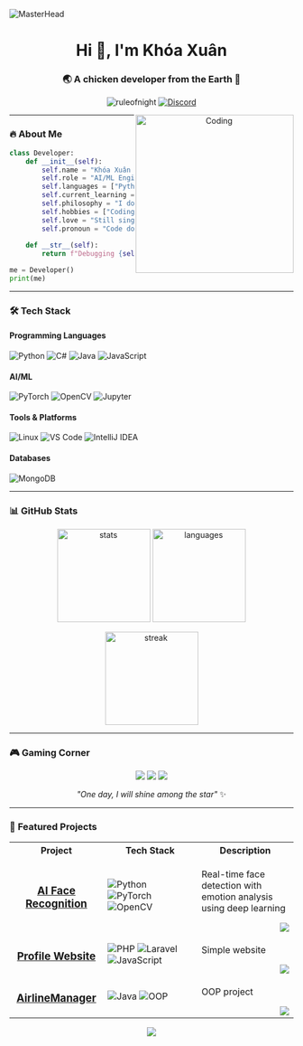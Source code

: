 ![MasterHead](https://art.pixilart.com/04e0cf7ee2853c2.gif)

<h1 align="center">Hi 👋, I'm Khóa Xuân</h1>
<h3 align="center">🌏 A chicken developer from the Earth 🐣</h3>

<p align="center">
  <img src="https://komarev.com/ghpvc/?username=ruleofnight&label=Profile%20views&color=0e75b6&style=flat" alt="ruleofnight" />
  <a href="https://discord.gg/3NKdUJG7" target="_blank">
    <img src="https://img.shields.io/badge/Discord-7289DA?style=flat&logo=discord&logoColor=white" alt="Discord"/>
  </a>
</p>

<p align="center">
  <img align="right" alt="Coding" width="280" src="https://cdn.discordapp.com/emojis/886094443806076978.gif">
</p>

---

### 🔥 **About Me**

```python
class Developer:
    def __init__(self):
        self.name = "Khóa Xuân - Asuka"
        self.role = "AI/ML Engineer"
        self.languages = ["Python", "C#", "Java"]
        self.current_learning = ["AI", "Machine Learning"]
        self.philosophy = "I don't believe in God, I believe in backpropagation"
        self.hobbies = ["Coding", "Gaming", "Breaking production"]
        self.love = "Still singer yet"
        self.pronoun = "Code doesn't work ? Add print()"
    
    def __str__(self):
        return f"Debugging {self.name} v3.14..."

me = Developer()
print(me)
```
---

### 🛠️ **Tech Stack**

#### **Programming Languages**
![Python](https://img.shields.io/badge/python-3670A0?style=for-the-badge&logo=python&logoColor=ffdd54)
![C#](https://img.shields.io/badge/c%23-%23239120.svg?style=for-the-badge&logo=c-sharp&logoColor=white)
![Java](https://img.shields.io/badge/java-%23ED8B00.svg?style=for-the-badge&logo=openjdk&logoColor=white)
![JavaScript](https://img.shields.io/badge/javascript-%23323330.svg?style=for-the-badge&logo=javascript&logoColor=%23F7DF1E)

#### **AI/ML**
![PyTorch](https://img.shields.io/badge/PyTorch-%23EE4C2C.svg?style=for-the-badge&logo=PyTorch&logoColor=white)
![OpenCV](https://img.shields.io/badge/opencv-%23white.svg?style=for-the-badge&logo=opencv&logoColor=white)
![Jupyter](https://img.shields.io/badge/jupyter-%23FA0F00.svg?style=for-the-badge&logo=jupyter&logoColor=white)

#### **Tools & Platforms**
![Linux](https://img.shields.io/badge/Linux-FCC624?style=for-the-badge&logo=linux&logoColor=black)
![VS Code](https://img.shields.io/badge/VS%20Code-0078d7.svg?style=for-the-badge&logo=visual-studio-code&logoColor=white)
![IntelliJ IDEA](https://img.shields.io/badge/IntelliJIDEA-000000.svg?style=for-the-badge&logo=intellij-idea&logoColor=white)

#### **Databases**
![MongoDB](https://img.shields.io/badge/MongoDB-%234ea94b.svg?style=for-the-badge&logo=mongodb&logoColor=white)

---

### 📊 **GitHub Stats**

<p align="center">
  <img src="https://github-readme-stats.vercel.app/api?username=ruleofnight&show_icons=true&theme=radical" alt="stats" height="165">
  <img src="https://github-readme-stats.vercel.app/api/top-langs/?username=ruleofnight&layout=compact&theme=radical" alt="languages" height="165">
</p>

<p align="center">
  <img src="https://github-readme-streak-stats.herokuapp.com/?user=ruleofnight&theme=radical" alt="streak" height="165">
</p>

---

### 🎮 **Gaming Corner**
<p align="center">
  <img src="https://img.shields.io/badge/Honkai_Star_Rail-000000?style=for-the-badge">
  <img src="https://img.shields.io/badge/Honkai_Impact_3rd-000000?style=for-the-badge">
  <img src="https://img.shields.io/badge/Zenless_Zone_Zero-000000?style=for-the-badge">
</p>

<p align="center">
  <i>"One day, I will shine among the star"</i> ✨
</p>

---
### 🚀 **Featured Projects**

<table>
  <tr>
    <th width="33%">Project</th>
    <th width="33%">Tech Stack</th>
    <th width="34%">Description</th>
  </tr>
  
  <!-- Project 1 -->
  <tr>
    <td>
      <h3 align="center">
        <a href="https://github.com/RuleOfNight/Face_Recognition">AI Face Recognition</a>
      </h3>
    </td>
    <td>
      <img src="https://img.shields.io/badge/Python-3.8+-yellow?style=for-the-badge&logo=python" alt="Python">
      <img src="https://img.shields.io/badge/PyTorch-1.9+-red?style=for-the-badge&logo=pytorch" alt="PyTorch">
      <img src="https://img.shields.io/badge/OpenCV-4.5+-blue?style=for-the-badge&logo=opencv" alt="OpenCV">
    </td>
    <td>
      <p>Real-time face detection with emotion analysis using deep learning</p>
      <img src="https://img.shields.io/github/stars/RuleOfNight/Face_Recognition?style=social&logo=github" align="right">
    </td>
  </tr>
  
  <!-- Project 2 -->
  <tr>
    <td>
      <h3 align="center">
        <a href="https://github.com/RuleOfNight/Linked">Profile Website</a>
      </h3>
    </td>
    <td>
      <img src="https://img.shields.io/badge/PHP-8.0+-777BB4?style=for-the-badge&logo=php" alt="PHP">
      <img src="https://img.shields.io/badge/Laravel-9.0+-FF2D20?style=for-the-badge&logo=laravel" alt="Laravel">
      <img src="https://img.shields.io/badge/JavaScript-ES6+-F7DF1E?style=for-the-badge&logo=javascript" alt="JavaScript">
    </td>
    <td>
      <p>Simple website</p>
      <img src="https://img.shields.io/github/stars/RuleOfNight/Linked?style=social&logo=github" align="right">
    </td>
  </tr>
  
  <!-- Project 3 -->
  <tr>
    <td>
      <h3 align="center">
        <a href="https://github.com/RuleOfNight/AirlineManager">AirlineManager</a>
      </h3>
    </td>
    <td>
      <img src="https://img.shields.io/badge/Java-17+-007396?style=for-the-badge&logo=java" alt="Java">
      <img src="https://img.shields.io/badge/OOP-Approach-009933?style=for-the-badge" alt="OOP">
    </td>
    <td>
      <p>OOP project</p>
      <img src="https://img.shields.io/github/stars/RuleOfNight/AirlineManager?style=social&logo=github" align="right">
    </td>
  </tr>
</table>

<p align="center">
  <a href="https://github.com/RuleOfNight?tab=repositories">
    <img src="https://img.shields.io/badge/View_All_Projects-8A2BE2?style=for-the-badge&logo=github&logoColor=white">
  </a>
</p>
